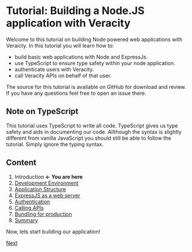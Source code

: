 # Tutorial: Building a Node.JS application with Veracity
Welcome to this tutorial on building Node powered web applications with Veraicty. In this tutorial you will learn how to:

- build basic web applications with Node and ExpressJs.
- use TypeScript to ensure type safety within your node application.
- authenticate users with Veracity.
- call Veracity APIs on behalf of that user.

The source for this tutorial is available on GitHub for download and review. If you have any questions feel free to open an issue there.

## Note on TypeScript
This tutorial uses TypeScript to write all code. TypeScript gives us type safety and aids in documenting our code. Allthough the syntax is slightly different from vanilla JavaScript you should still be able to follow the tutorial. Simply ignore the typing syntax.

## Content
1. Introduction **<- You are here**
2. [Development Environment](2-development-environment.md)
3. [Application Structure](3-application-structure.md)
4. [ExpressJS as a web server](4-express-webserver.md)
5. [Authentication](4-express-webserver.md)
6. [Calling APIs](5-calling-apis.md)
7. [Bundling for production](6-bundle-for-production.md)
8. [Summary](8-summary.md)

Now, lets start building our application!

[Next](2-development-environment.md)